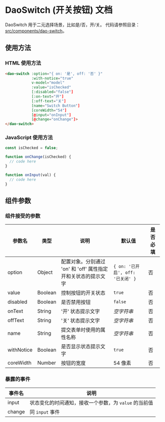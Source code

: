 # DaoSwitch (开关按钮) 文档

DaoSwitch 用于二元选择场景，比如是/否，开/关。 代码请参照目录：[src/components/dao-switch](../src/components/dao-switch)。

## 使用方法

### HTML 使用方法

```html
<dao-switch :option="{ on: '是', off: '否' }"
            :with-notice="true"
            v-model="model"
            :value="isChecked"
            [:disabled="false"]
            [:on-text="开"]
            [:off-text="关"]
            [name="Switch Button"]
            [coreWidth="54"]
            [@input="onInput"]
            [@change="onChange"]>
</dao-switch>
```

### JavaScript 使用方法

```javascript
const isChecked = false;

function onChange(isChecked) {
  // code here
}

function onInput(val) {
  // code here
}
```

## 组件参数

### 组件接受的参数

| 参数名     | 类型    | 说明                                                          | 默认值                            | 是否必填 |
| ------     | -----   | ------                                                        | ------                            | ------   |
| option     | Object  | 配置对象。分别通过 'on' 和 'off' 属性指定开和关状态的提示文字 | `{ on: '已开启', off: '已关闭' }` | 否       |
| value      | Boolean | 控制按钮的开关状态                                            | `true`                            | 否       |
| disabled   | Boolean | 是否禁用按钮                                                  | `false`                           | 否       |
| onText     | String  | '开' 状态提示文字                                             | _空字符串_                        | 否       |
| offText    | String  | '关' 状态提示文字                                             | _空字符串_                        | 否       |
| name       | String  | 提交表单时使用的属性名称                                      | _空字符串_                        | 否       |
| withNotice | Boolean | 是否显示状态提示文字                                          | `true`                            | 否       |
| coreWidth  | Number  | 按钮的宽度                                                    | 54 像素                           | 否       |

### 暴露的事件
| 事件名 | 说明                                                  |
| ------ | ------                                                |
| input  | 状态变化的时间通知，接收一个参数，为 `value` 的当前值 |
| change | 同 `input` 事件                                       |
